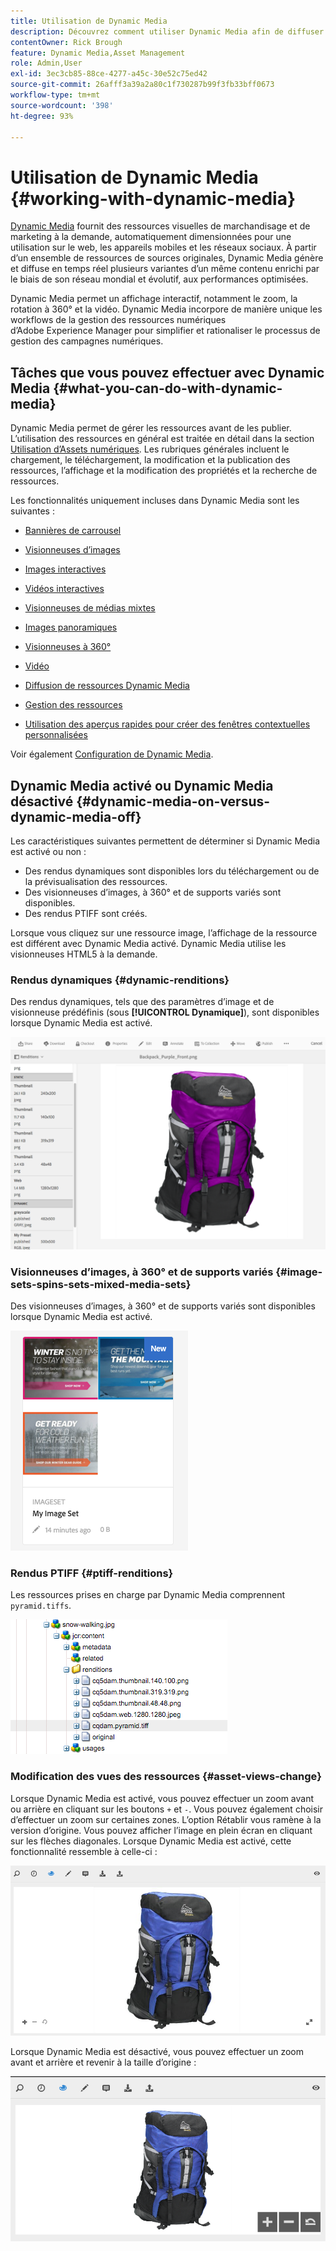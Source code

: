 ```yaml
---
title: Utilisation de Dynamic Media
description: Découvrez comment utiliser Dynamic Media afin de diffuser des ressources pour une utilisation sur le Web, les appareils mobiles et les réseaux sociaux.
contentOwner: Rick Brough
feature: Dynamic Media,Asset Management
role: Admin,User
exl-id: 3ec3cb85-88ce-4277-a45c-30e52c75ed42
source-git-commit: 26afff3a39a2a80c1f730287b99f3fb33bff0673
workflow-type: tm+mt
source-wordcount: '398'
ht-degree: 93%

---
```


# Utilisation de Dynamic Media  {#working-with-dynamic-media}

[Dynamic Media](https://business.adobe.com/fr/products/experience-manager/assets/dynamic-media.html) fournit des ressources visuelles de marchandisage et de marketing à la demande, automatiquement dimensionnées pour une utilisation sur le web, les appareils mobiles et les réseaux sociaux. À partir d’un ensemble de ressources de sources originales, Dynamic Media génère et diffuse en temps réel plusieurs variantes d’un même contenu enrichi par le biais de son réseau mondial et évolutif, aux performances optimisées.

Dynamic Media permet un affichage interactif, notamment le zoom, la rotation à 360° et la vidéo. Dynamic Media incorpore de manière unique les workflows de la gestion des ressources numériques d’Adobe Experience Manager pour simplifier et rationaliser le processus de gestion des campagnes numériques.

<!-- >[!NOTE]
>
>A Community article is available on [Working with Adobe Experience Manager and Dynamic Media](https://helpx.adobe.com/experience-manager/using/aem_dynamic_media.html). -->

## Tâches que vous pouvez effectuer avec Dynamic Media {#what-you-can-do-with-dynamic-media}

Dynamic Media permet de gérer les ressources avant de les publier. L’utilisation des ressources en général est traitée en détail dans la section [Utilisation d’Assets numériques](/help/assets/manage-digital-assets.md). Les rubriques générales incluent le chargement, le téléchargement, la modification et la publication des ressources, l’affichage et la modification des propriétés et la recherche de ressources.

Les fonctionnalités uniquement incluses dans Dynamic Media sont les suivantes :

* [Bannières de carrousel](carousel-banners.md)
* [Visionneuses d’images](image-sets.md)
* [Images interactives](interactive-images.md)
* [Vidéos interactives](interactive-videos.md)
* [Visionneuses de médias mixtes](mixed-media-sets.md)
* [Images panoramiques](panoramic-images.md)

* [Visionneuses à 360°](spin-sets.md)
* [Vidéo](video.md)
* [Diffusion de ressources Dynamic Media](delivering-dynamic-media-assets.md)
* [Gestion des ressources](managing-assets.md)
* [Utilisation des aperçus rapides pour créer des fenêtres contextuelles personnalisées](custom-pop-ups.md)

Voir également [Configuration de Dynamic Media](administering-dynamic-media.md).

<!-- 

OBSOLETE UNTIL INTEGRATING SCENE7 TOPIC GETS A MAJOR UPDATE
>[!NOTE]
>
>To understand the differences between using Dynamic Media and integrating Dynamic Media Classic with AEM, see [Dynamic Media Classic integration versus Dynamic Media](/help/sites-cloud/administering/integrating-scene7.md#aem-scene-integration-versus-dynamic-media).

-->

## Dynamic Media activé ou Dynamic Media désactivé {#dynamic-media-on-versus-dynamic-media-off}

Les caractéristiques suivantes permettent de déterminer si Dynamic Media est activé ou non :

* Des rendus dynamiques sont disponibles lors du téléchargement ou de la prévisualisation des ressources.
* Des visionneuses d’images, à 360° et de supports variés sont disponibles.
* Des rendus PTIFF sont créés.

Lorsque vous cliquez sur une ressource image, l’affichage de la ressource est différent avec Dynamic Media activé. Dynamic Media utilise les visionneuses HTML5 à la demande.

### Rendus dynamiques {#dynamic-renditions}

Des rendus dynamiques, tels que des paramètres d’image et de visionneuse prédéfinis (sous **[!UICONTROL Dynamique]**), sont disponibles lorsque Dynamic Media est activé.

![chlimage_1-358](assets/chlimage_1-358.png)

### Visionneuses d’images, à 360° et de supports variés {#image-sets-spins-sets-mixed-media-sets}

Des visionneuses d’images, à 360° et de supports variés sont disponibles lorsque Dynamic Media est activé.

![chlimage_1-359](assets/chlimage_1-359.png)

### Rendus PTIFF {#ptiff-renditions}

Les ressources prises en charge par Dynamic Media comprennent `pyramid.tiffs`.

![chlimage_1-360](assets/chlimage_1-360.png)

### Modification des vues des ressources {#asset-views-change}

Lorsque Dynamic Media est activé, vous pouvez effectuer un zoom avant ou arrière en cliquant sur les boutons `+` et `-`. Vous pouvez également choisir d’effectuer un zoom sur certaines zones. L’option Rétablir vous ramène à la version d’origine. Vous pouvez afficher l’image en plein écran en cliquant sur les flèches diagonales. Lorsque Dynamic Media est activé, cette fonctionnalité ressemble à celle-ci :

![chlimage_1-361](assets/chlimage_1-361.png)

Lorsque Dynamic Media est désactivé, vous pouvez effectuer un zoom avant et arrière et revenir à la taille d’origine :

![chlimage_1-362](assets/chlimage_1-362.png)
